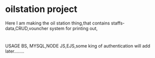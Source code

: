# oilstation project

Here  I am making the oil station thing,that contains staffs-data,CRUD,vouncher system for printing out,
#
##

USAGE 
BS, MYSQL,NODE JS,EJS,some king of authentication will add later........
